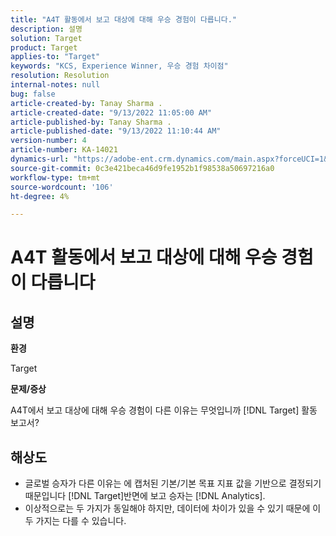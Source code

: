```yaml
---
title: "A4T 활동에서 보고 대상에 대해 우승 경험이 다릅니다."
description: 설명
solution: Target
product: Target
applies-to: "Target"
keywords: "KCS, Experience Winner, 우승 경험 차이점"
resolution: Resolution
internal-notes: null
bug: false
article-created-by: Tanay Sharma .
article-created-date: "9/13/2022 11:05:00 AM"
article-published-by: Tanay Sharma .
article-published-date: "9/13/2022 11:10:44 AM"
version-number: 4
article-number: KA-14021
dynamics-url: "https://adobe-ent.crm.dynamics.com/main.aspx?forceUCI=1&pagetype=entityrecord&etn=knowledgearticle&id=9227aee8-5333-ed11-9db1-002248086735"
source-git-commit: 0c3e421beca46d9fe1952b1f98538a50697216a0
workflow-type: tm+mt
source-wordcount: '106'
ht-degree: 4%

---
```


# A4T 활동에서 보고 대상에 대해 우승 경험이 다릅니다

## 설명


<b>환경</b>

Target



<b>문제/증상</b>

A4T에서 보고 대상에 대해 우승 경험이 다른 이유는 무엇입니까 [!DNL Target] 활동 보고서?




## 해상도


- 글로벌 승자가 다른 이유는 에 캡처된 기본/기본 목표 지표 값을 기반으로 결정되기 때문입니다 [!DNL Target]반면에 보고 승자는 [!DNL Analytics].
- 이상적으로는 두 가지가 동일해야 하지만, 데이터에 차이가 있을 수 있기 때문에 이 두 가지는 다를 수 있습니다.



